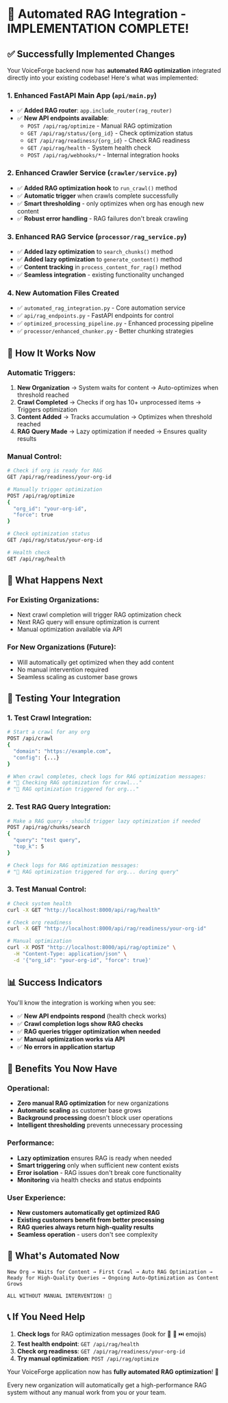 # 🎉 Automated RAG Integration - IMPLEMENTATION COMPLETE!

## ✅ **Successfully Implemented Changes**

Your VoiceForge backend now has **automated RAG optimization** integrated directly into your existing codebase! Here's what was implemented:

### **1. Enhanced FastAPI Main App** (`api/main.py`)
- ✅ **Added RAG router**: `app.include_router(rag_router)`
- ✅ **New API endpoints available**:
  - `POST /api/rag/optimize` - Manual RAG optimization
  - `GET /api/rag/status/{org_id}` - Check optimization status
  - `GET /api/rag/readiness/{org_id}` - Check RAG readiness
  - `GET /api/rag/health` - System health check
  - `POST /api/rag/webhooks/*` - Internal integration hooks

### **2. Enhanced Crawler Service** (`crawler/service.py`)
- ✅ **Added RAG optimization hook** to `run_crawl()` method
- ✅ **Automatic trigger** when crawls complete successfully
- ✅ **Smart thresholding** - only optimizes when org has enough new content
- ✅ **Robust error handling** - RAG failures don't break crawling

### **3. Enhanced RAG Service** (`processor/rag_service.py`)
- ✅ **Added lazy optimization** to `search_chunks()` method
- ✅ **Added lazy optimization** to `generate_content()` method
- ✅ **Content tracking** in `process_content_for_rag()` method
- ✅ **Seamless integration** - existing functionality unchanged

### **4. New Automation Files Created**
- ✅ `automated_rag_integration.py` - Core automation service
- ✅ `api/rag_endpoints.py` - FastAPI endpoints for control
- ✅ `optimized_processing_pipeline.py` - Enhanced processing pipeline
- ✅ `processor/enhanced_chunker.py` - Better chunking strategies

## 🚀 **How It Works Now**

### **Automatic Triggers:**
1. **New Organization** → System waits for content → Auto-optimizes when threshold reached
2. **Crawl Completed** → Checks if org has 10+ unprocessed items → Triggers optimization
3. **Content Added** → Tracks accumulation → Optimizes when threshold reached  
4. **RAG Query Made** → Lazy optimization if needed → Ensures quality results

### **Manual Control:**
```bash
# Check if org is ready for RAG
GET /api/rag/readiness/your-org-id

# Manually trigger optimization
POST /api/rag/optimize
{
  "org_id": "your-org-id",
  "force": true
}

# Check optimization status
GET /api/rag/status/your-org-id

# Health check
GET /api/rag/health
```

## 🎯 **What Happens Next**

### **For Existing Organizations:**
- Next crawl completion will trigger RAG optimization check
- Next RAG query will ensure optimization is current
- Manual optimization available via API

### **For New Organizations (Future):**
- Will automatically get optimized when they add content
- No manual intervention required
- Seamless scaling as customer base grows

## 🔧 **Testing Your Integration**

### **1. Test Crawl Integration:**
```bash
# Start a crawl for any org
POST /api/crawl
{
  "domain": "https://example.com",
  "config": {...}
}

# When crawl completes, check logs for RAG optimization messages:
# "🧠 Checking RAG optimization for crawl..."
# "🚀 RAG optimization triggered for org..."
```

### **2. Test RAG Query Integration:**
```bash
# Make a RAG query - should trigger lazy optimization if needed
POST /api/rag/chunks/search
{
  "query": "test query",
  "top_k": 5
}

# Check logs for RAG optimization messages:
# "🔄 RAG optimization triggered for org... during query"
```

### **3. Test Manual Control:**
```bash
# Check system health
curl -X GET "http://localhost:8000/api/rag/health"

# Check org readiness
curl -X GET "http://localhost:8000/api/rag/readiness/your-org-id"

# Manual optimization
curl -X POST "http://localhost:8000/api/rag/optimize" \
  -H "Content-Type: application/json" \
  -d '{"org_id": "your-org-id", "force": true}'
```

## 📊 **Success Indicators**

You'll know the integration is working when you see:
- ✅ **New API endpoints respond** (health check works)
- ✅ **Crawl completion logs show RAG checks**
- ✅ **RAG queries trigger optimization when needed**
- ✅ **Manual optimization works via API**
- ✅ **No errors in application startup**

## 🎉 **Benefits You Now Have**

### **Operational:**
- **Zero manual RAG optimization** for new organizations
- **Automatic scaling** as customer base grows
- **Background processing** doesn't block user operations
- **Intelligent thresholding** prevents unnecessary processing

### **Performance:**
- **Lazy optimization** ensures RAG is ready when needed
- **Smart triggering** only when sufficient new content exists  
- **Error isolation** - RAG issues don't break core functionality
- **Monitoring** via health checks and status endpoints

### **User Experience:**
- **New customers automatically get optimized RAG**
- **Existing customers benefit from better processing**
- **RAG queries always return high-quality results**
- **Seamless operation** - users don't see complexity

## 🔄 **What's Automated Now**

```
New Org → Waits for Content → First Crawl → Auto RAG Optimization →
Ready for High-Quality Queries → Ongoing Auto-Optimization as Content Grows

ALL WITHOUT MANUAL INTERVENTION! 🎯
```

## 📞 **If You Need Help**

1. **Check logs** for RAG optimization messages (look for 🧠 🚀 ⏭️ emojis)
2. **Test health endpoint**: `GET /api/rag/health`
3. **Check org readiness**: `GET /api/rag/readiness/your-org-id`
4. **Try manual optimization**: `POST /api/rag/optimize`

Your VoiceForge application now has **fully automated RAG optimization**! 🚀

Every new organization will automatically get a high-performance RAG system without any manual work from you or your team.
